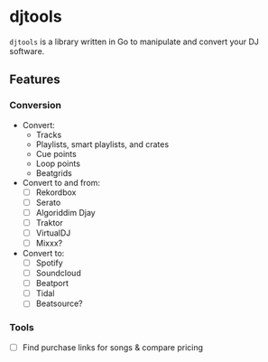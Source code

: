# djtools
`djtools` is a library written in Go to manipulate and convert your DJ software.

## Features

### Conversion
- Convert:
  - Tracks
  - Playlists, smart playlists, and crates
  - Cue points
  - Loop points
  - Beatgrids
- Convert to and from:
  - [ ] Rekordbox
  - [ ] Serato
  - [ ] Algoriddim Djay
  - [ ] Traktor
  - [ ] VirtualDJ
  - [ ] Mixxx?
- Convert to:
  - [ ] Spotify
  - [ ] Soundcloud
  - [ ] Beatport
  - [ ] Tidal
  - [ ] Beatsource?

### Tools
- [ ] Find purchase links for songs & compare pricing
